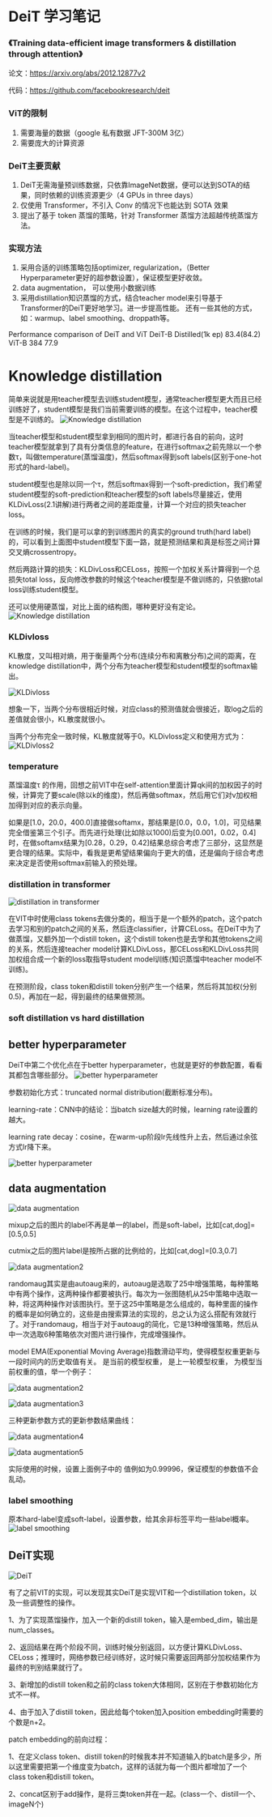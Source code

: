 <!--
 * @Author: kavinbj
 * @Date: 2022-09-14 00:57:33
 * @LastEditTime: 2022-09-14 21:21:50
 * @FilePath: README.md
 * @Description: 
 * 
 * Copyright (c) 2022 by kavinbj, All Rights Reserved. 
-->
# DeiT 学习笔记

### 《Training data-efficient image transformers & distillation through attention》
论文：https://arxiv.org/abs/2012.12877v2

代码：https://github.com/facebookresearch/deit


### ViT的限制
1. 需要海量的数据（google 私有数据 JFT-300M 3亿）
2. 需要庞大的计算资源


### DeiT主要贡献
1. DeiT无需海量预训练数据，只依靠ImageNet数据，便可以达到SOTA的结果，同时依赖的训练资源更少（4 GPUs in three days）
2. 仅使用 Transformer，不引入 Conv 的情况下也能达到 SOTA 效果
3. 提出了基于 token 蒸馏的策略，针对 Transformer 蒸馏方法超越传统蒸馏方法。


### 实现方法
1. 采用合适的训练策略包括optimizer,  regularization，（Better Hyperparameter更好的超参数设置），保证模型更好收敛。
2. data augmentation， 可以使用小数据训练
3. 采用distillation知识蒸馏的方式，结合teacher model来引导基于Transformer的DeiT更好地学习。进一步提高性能。
还有一些其他的方式，如：warmup、label smoothing、droppath等。

Performance comparison of DeiT and ViT
DeiT-B Distilled(1k ep)  83.4(84.2)
ViT-B 384                77.9

# Knowledge distillation
简单来说就是用teacher模型去训练student模型，通常teacher模型更大而且已经训练好了，student模型是我们当前需要训练的模型。在这个过程中，teacher模型是不训练的。
![Knowledge distillation](https://pic2.zhimg.com/80/v2-9f843f042ce6b4df0a56ee5a6f46826d_1440w.jpg)

当teacher模型和student模型拿到相同的图片时，都进行各自的前向，这时teacher模型就拿到了具有分类信息的feature，在进行softmax之前先除以一个参数τ，叫做temperature(蒸馏温度)，然后softmax得到soft labels(区别于one-hot形式的hard-label)。

student模型也是除以同一个τ，然后softmax得到一个soft-prediction，我们希望student模型的soft-prediction和teacher模型的soft labels尽量接近，使用KLDivLoss(2.1讲解)进行两者之间的差距度量，计算一个对应的损失teacher loss。

在训练的时候，我们是可以拿的到训练图片的真实的ground truth(hard label)的，可以看到上面图中student模型下面一路，就是预测结果和真是标签之间计算交叉熵crossentropy。

然后两路计算的损失：KLDivLoss和CELoss，按照一个加权关系计算得到一个总损失total loss，反向修改参数的时候这个teacher模型是不做训练的，只依据total loss训练student模型。

还可以使用硬蒸馏，对比上面的结构图，哪种更好没有定论。
![Knowledge distillation](https://pic1.zhimg.com/80/v2-a8672f44f5563ce6d5cad3b03438238c_1440w.jpg)

### KLDivloss
KL散度，又叫相对熵，用于衡量两个分布(连续分布和离散分布)之间的距离，在knowledge distillation中，两个分布为teacher模型和student模型的softmax输出。

![KLDivloss](https://pic1.zhimg.com/80/v2-c1ac2d6bd0de95764bffbd6a73443554_1440w.jpg)

想象一下，当两个分布很相近时候，对应class的预测值就会很接近，取log之后的差值就会很小，KL散度就很小。

当两个分布完全一致时候，KL散度就等于0。KLDivloss定义和使用方式为：
![KLDivloss2](https://pic1.zhimg.com/80/v2-e3520e9ffcdd50d98213575e27e66784_1440w.jpg)

### temperature
蒸馏温度τ 的作用，回想之前VIT中在self-attention里面计算qk间的加权因子的时候，计算完了要scale(除以k的维度)，然后再做softmax，然后用它们对v加权相加得到对应的表示向量。

如果是[1.0，20.0，400.0]直接做softamx，那结果是[0.0，0.0，1.0]，可见结果完全借鉴第三个引子。而先进行处理(比如除以1000)后变为[0.001，0.02，0.4]时，在做softamx结果为[0.28，0.29，0.42]结果总综合考虑了三部分，这显然是更合理的结果。实际中，看我是更希望结果偏向于更大的值，还是偏向于综合考虑来决定是否使用softmax前输入的预处理。


### distillation in transformer
![distillation in transformer](https://pic2.zhimg.com/80/v2-7d8c66dbb0562dfe6bf38b29850a407d_1440w.jpg)

在VIT中时使用class tokens去做分类的，相当于是一个额外的patch，这个patch去学习和别的patch之间的关系，然后连classifier，计算CELoss。在DeiT中为了做蒸馏，又额外加一个distill token，这个distill token也是去学和其他tokens之间的关系，然后连接teacher model计算KLDivLoss，那CELoss和KLDivLoss共同加权组合成一个新的loss取指导student model训练(知识蒸馏中teacher model不训练)。

在预测阶段，class token和distill token分别产生一个结果，然后将其加权(分别0.5)，再加在一起，得到最终的结果做预测。

### soft distillation vs hard distillation



## better hyperparameter
DeiT中第二个优化点在于better hyperparameter，也就是更好的参数配置，看看其都包含哪些部分。
![better hyperparameter](https://pic3.zhimg.com/80/v2-1d4db844edfaa1c354829d485fdca412_1440w.jpg)

参数初始化方式：truncated normal distribution(截断标准分布)。

learning-rate：CNN中的结论：当batch size越大的时候，learning rate设置的越大。

learning rate decay：cosine，在warm-up阶段lr先线性升上去，然后通过余弦方式lr降下来。

![better hyperparameter](https://pic3.zhimg.com/80/v2-e686aa5ad4cbbb8d2879f8bb283b6e1e_1440w.jpg)


## data augmentation
![data augmentation](https://pic4.zhimg.com/80/v2-136535b2629b711fb99db94f850c966b_1440w.jpg)

mixup之后的图片的label不再是单一的label，而是soft-label，比如[cat,dog]=[0.5,0.5]

cutmix之后的图片label是按所占据的比例给的，比如[cat,dog]=[0.3,0.7]

![data augmentation2](https://pic1.zhimg.com/80/v2-7fc994fb5b9941870373ba148607543c_1440w.jpg)

randomaug其实是由autoaug来的，autoaug是选取了25中增强策略，每种策略中有两个操作，这两种操作都要被执行。每次为一张图随机从25中策略中选取一种，将这两种操作对该图执行。至于这25中策略是怎么组成的，每种里面的操作的概率是如何确立的，这些是由搜索算法的实现的，总之认为这么搭配有效就行了。对于randomaug，相当于对于autoaug的简化，它是13种增强策略，然后从中一次选取6种策略依次对图片进行操作，完成增强操作。

model EMA(Exponential Moving Average)指数滑动平均，使得模型权重更新与一段时间内的历史取值有关。  是当前的模型权重，  是上一轮模型权重，  为模型当前权重的值，举一个例子：


![data augmentation2](https://pic2.zhimg.com/80/v2-1ad01556bf2fd23ceb9e84bff0847649_1440w.jpg)

![data augmentation3](https://pic4.zhimg.com/80/v2-85a55269648e157a9e8f90d771c63907_1440w.jpg)

三种更新参数方式的更新参数结果曲线：

![data augmentation4](https://pic4.zhimg.com/80/v2-888f16fcef8d023a0d00d0b71e053977_1440w.jpg)

![data augmentation5](https://pic4.zhimg.com/80/v2-068e9b0ac222e7ea264f798f3c68b5f7_1440w.jpg)

实际使用的时候，设置上面例子中的  值例如为0.99996，保证模型的参数值不会乱动。


### label smoothing
原本hard-label变成soft-label，设置参数，给其余非标签平均一些label概率。
![label smoothing](https://pic4.zhimg.com/80/v2-856b402786b5fe5b38ade59e09d38c4f_1440w.jpg)


## DeiT实现

![DeiT](https://pic2.zhimg.com/80/v2-bb013786fa17b744f73c7af31d1fb61d_1440w.jpg)


有了之前VIT的实现，可以发现其实DeiT是实现VIT和一个distillation token，以及一些调整性的操作。

1、为了实现蒸馏操作，加入一个新的distill token，输入是embed_dim，输出是num_classes。

2、返回结果在两个阶段不同，训练时候分别返回，以方便计算KLDivLoss、CELoss；推理时，网络参数已经训练好，这时候只需要返回两部分加权结果作为最终的判别结果就行了。

3、新增加的distill token和之前的class token大体相同，区别在于参数初始化方式不一样。

4、由于加入了distill token，因此给每个token加入position embedding时需要的个数是n+2。

patch embedding的前向过程：

1、在定义class token、distill token的时候我本并不知道输入的batch是多少，所以这里需要把第一个维度变为batch，这样的话就为每一个图片都增加了一个class token和distill token。

2、concat区别于add操作，是将三类token并在一起。(class一个、distill一个、imageN个)






